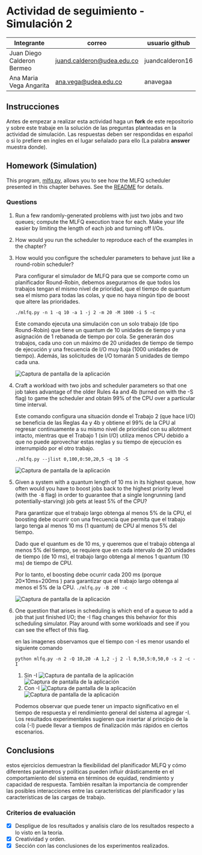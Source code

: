 # Actividad de seguimiento - Simulación 2

|Integrante|correo|usuario github|
|---|---|---|
|Juan Diego Calderon Bermeo|juand.calderon@udea.edu.co|juandcalderon16|
|Ana Maria Vega Angarita|ana.vega@udea.edu.co|anavegaa|

## Instrucciones

Antes de empezar a realizar esta actividad haga un **fork** de este repositorio y sobre este trabaje en la solución de las preguntas planteadas en la actividad de simulación. Las respuestas deben ser respondidas en español o si lo prefiere en ingles en el lugar señalado para ello (La palabra **answer** muestra donde).


## Homework (Simulation)

This program, [mlfq.py](mlfq.py), allows you to see how the MLFQ scheduler presented in this chapter behaves. See the [README](https://github.com/remzi-arpacidusseau/ostep-homework/blob/master/cpu-sched-mlfq/README.md) for details.


### Questions

1. Run a few randomly-generated problems with just two jobs and two queues; compute the MLFQ execution trace for each. Make your life easier by limiting the length of each job and turning off I/Os.

2. How would you run the scheduler to reproduce each of the examples in the chapter?


3. How would you configure the scheduler parameters to behave just like a round-robin scheduler?

   Para configurar el simulador de MLFQ para que se comporte como
 un planificador Round-Robin, debemos asegurarnos de que todos los trabajos 
tengan el mismo nivel de prioridad, que el tiempo de quantum sea el mismo para todas las colas, y que no 
haya ningún tipo de boost que altere las prioridades.


   `./mlfq.py -n 1 -q 10 -a 1 -j 2 -m 20 -M 1000 -i 5 -c`

   Este comando ejecuta una simulación con un solo trabajo (de tipo Round-Robin) que tiene un quantum de 10 unidades de tiempo y una asignación de 1 rebanada de tiempo por cola. Se generarán dos trabajos, cada uno con un máximo de 20 unidades de tiempo de tiempo de ejecución y una frecuencia de I/O muy baja (1000 unidades de tiempo). Además, las solicitudes de I/O tomarán 5 unidades de tiempo cada una.

   ![Captura de pantalla de la aplicación](images/punto3.png)

5. Craft a workload with two jobs and scheduler parameters so that one job takes advantage of the older Rules 4a and 4b (turned on
with the -S flag) to game the scheduler and obtain 99% of the CPU over a particular time interval.

   Este comando configura una situación donde el Trabajo 2 (que hace I/O) se beneficia de las Reglas 4a y 4b y obtiene el 99% de la CPU al regresar continuamente a su mismo nivel de prioridad con su allotment intacto, mientras que el Trabajo 1 (sin I/O) utiliza menos CPU debido a que no puede aprovechar estas reglas y su tiempo de ejecución es interrumpido por el otro trabajo.

   `./mlfq.py --jlist 0,100,0:50,20,5 -q 10 -S`

   ![Captura de pantalla de la aplicación](images/punto4.png)

7. Given a system with a quantum length of 10 ms in its highest queue, how often would you have to boost jobs back to the highest priority level (with the `-B` flag) in order to guarantee that a single longrunning (and potentially-starving) job gets at least 5% of the CPU?

   Para garantizar que el trabajo largo obtenga al menos 5% de la CPU, el boosting debe ocurrir con una frecuencia que permita que el trabajo largo tenga al menos 10 ms (1 quantum) de CPU al menos 5% del tiempo.

   Dado que el quantum es de 10 ms, y queremos que el trabajo obtenga al menos 5% del tiempo, se requiere que en cada intervalo de 20 unidades de tiempo (de 10 ms), el trabajo largo obtenga al menos 1 quantum (10 ms) de tiempo de CPU.

   Por lo tanto, el boosting debe ocurrir cada 200 ms (porque 20×10ms=200ms ) para garantizar que el trabajo largo obtenga al menos el 5% de la CPU.
   `./mlfq.py -B 200 -c`

   ![Captura de pantalla de la aplicación](images/punto5.png)

9. One question that arises in scheduling is which end of a queue to add a job that just finished I/O; the -I flag changes this behavior
for this scheduling simulator. Play around with some workloads and see if you can see the effect of this flag.

   en las imagenes observamos que el tiempo con -I es menor usando el siguiente comando 

   `python mlfq.py -n 2 -Q 10,20 -A 1,2 -j 2 -l 0,50,5:0,50,0 -s 2 -c -I`
   1. Sin -I
   ![Captura de pantalla de la aplicación](images/punto6,1.png)
   ![Captura de pantalla de la aplicación](images/punto6,2.png)
   2. Con -I
   ![Captura de pantalla de la aplicación](images/punto6,3.png)
   ![Captura de pantalla de la aplicación](images/punto6,4.png)

   Podemos observar que puede tener un impacto significativo en el tiempo de respuesta y el rendimiento general del sistema al agregar -I. Los resultados experimentales sugieren que insertar al principio de la cola (-I) puede llevar a tiempos de finalización más rápidos en ciertos escenarios.

   

## Conclusions

estos ejercicios demuestran la flexibilidad del planificador MLFQ y cómo diferentes parámetros y políticas pueden influir drásticamente en el comportamiento del sistema en términos de equidad, rendimiento y capacidad de respuesta. También resaltan la importancia de comprender las posibles interacciones entre las características del planificador y las características de las cargas de trabajo.


### Criterios de evaluación
- [x] Despligue de los resultados y analisis claro de los resultados respecto a lo visto en la teoria.
- [x] Creatividad y orden.
- [x] Sección con las conclusiones de los experimentos realizados.
